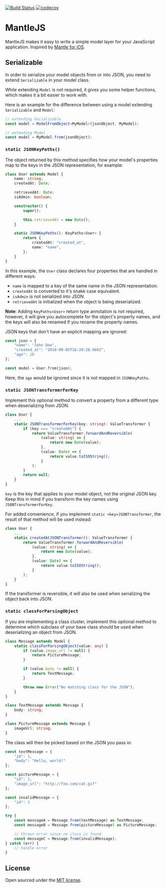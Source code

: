 [![Build Status](https://travis-ci.org/Xzya/mantlejs.svg?branch=master)](https://travis-ci.org/Xzya/mantlejs)
[![codecov](https://codecov.io/gh/Xzya/mantlejs/branch/master/graph/badge.svg)](https://codecov.io/gh/Xzya/mantlejs)

# MantleJS

MantleJS makes it easy to write a simple model layer for your JavaScript application. Inspired by [Mantle for iOS](https://github.com/Mantle/Mantle).

## Serializable

In order to serialize your model objects from or into JSON, you need to extend `Serializable` in your model class.

While extending `Model` is not required, it gives you some helper functions, which makes it a bit easier to work with.

Here is an example for the difference between using a model extending `Serializable` and `Model`:

```typescript
// extending Serializable
const model = ModelFromObject<MyModel>(jsonObject, MyModel);

// extending Model
const model = MyModel.from(jsonObject);
```

### `static JSONKeyPaths()`

The object returned by this method specifies how your model's properties map to the keys in the JSON representation, for example:

```typescript
class User extends Model {
    name: string;
    createdAt: Date;

    retrievedAt: Date;
    isAdmin: boolean;

    constructor() {
        super();

        this.retrievedAt = new Date();
    }

    static JSONKeyPaths(): KeyPaths<User> {
        return {
            createdAt: "created_at",
            name: "name",
        };
    }
}
```

In this example, the `User` class declares four properties that are handled in different ways:

- `name` is mapped to a key of the same name in the JSON representation.
- `createdAt` is converted to it's snake case equivalent.
- `isAdmin` is not serialized into JSON.
- `retrievedAt` is initialized when the object is being deserialized.

**Note**: Adding `KeyPaths<User>` return type annotation is not required, however, it will give you autocomplete for the object's property names, and the keys will also be renamed if you rename the property names.

JSON keys that don't have an explicit mapping are ignored:

```typescript
const json = {
    "name": "John Doe",
    "created_at": "2018-08-05T16:28:28.966Z",
    "age": 26
};

const model = User.from(json);
```

Here, the `age` would be ignored since it is not mapped in `JSONKeyPaths`.

### `static JSONTransformerForKey`

Implement this optional method to convert a property from a different type when deserializing from JSON.

```typescript
class User {
    ...
    static JSONTransformerForKey(key: string): ValueTransformer {
        if (key === "createdAt") {
            return ValueTransformer.forwardAndReversible(
                (value: string) => {
                    return new Date(value);
                },
                (value: Date) => {
                    return value.toISOString();
                }
            );
        }
        return null;
    }
}
```

`key` is the key that applies to your model object, not the original JSON key. Keep this in mind if you transform the key names using `JSONTransformerForKey`.

For added convenience, if you implement `static <key>JSONTransformer`, the result of that method will be used instead:

```typescript
class User {
    ...
    static createdAtJSONTransformer(): ValueTransformer {
        return ValueTransformer.forwardAndReversible(
            (value: string) => {
                return new Date(value);
            },
            (value: Date) => {
                return value.toISOString();
            }
        );
    }
}
```

If the transformer is reversible, it will also be used when serializing the object back into JSON.

### `static classForParsingObject`

If you are implementing a class cluster, implement this optional method to determine which subclass of your base class should be used when deserializing an object from JSON.

```typescript
class Message extends Model {
    static classForParsingObject(value: any) {
        if (value.image_url != null) {
            return PictureMessage;
        }

        if (value.body != null) {
            return TextMessage;
        }

        throw new Error("No matching class for the JSON");
    }
}

class TextMessage extends Message {
    body: string;
}

class PictureMessage extends Message {
    imageUrl: string;
}
```

The class will then be picked based on the JSON you pass in:

```typescript
const textMessage = {
    "id": 1,
    "body": "Hello, world!"
};

const pictureMessage = {
    "id": 2,
    "image_url": "http://foo.com/cat.gif"
};

const invalidMessage = {
    "id": 3
};

try {
    const messageA = Message.from(textMessage) as TextMessage;
    const messageB = Message.from(pictureMessage) as PictureMessage;

    // throws error since no class is found
    const messageC = Message.from(invalidMessage);
} catch (err) {
    // handle error
}
```

## License

Open sourced under the [MIT license](./LICENSE.md).